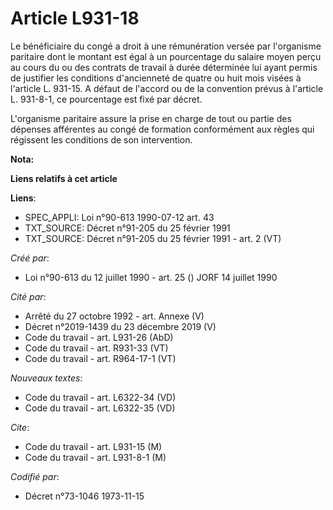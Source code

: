 # Article L931-18

Le bénéficiaire du congé a droit à une rémunération versée par l'organisme paritaire dont le montant est égal à un
pourcentage du salaire moyen perçu au cours du ou des contrats de travail à durée déterminée lui ayant permis de justifier
les conditions d'ancienneté de quatre ou huit mois visées à l'article L. 931-15. A défaut de l'accord ou de la convention
prévus à l'article L. 931-8-1, ce pourcentage est fixé par décret.

L'organisme paritaire assure la prise en charge de tout ou partie des dépenses afférentes au congé de formation conformément
aux règles qui régissent les conditions de son intervention.

**Nota:**



**Liens relatifs à cet article**

**Liens**:

  - SPEC_APPLI: Loi n°90-613 1990-07-12 art. 43
  - TXT_SOURCE: Décret n°91-205 du 25 février 1991
  - TXT_SOURCE: Décret n°91-205 du 25 février 1991 - art. 2 (VT)

_Créé par_:

  - Loi n°90-613 du 12 juillet 1990 - art. 25 () JORF 14 juillet 1990

_Cité par_:

  - Arrêté du 27 octobre 1992 - art. Annexe (V)
  - Décret n°2019-1439 du 23 décembre 2019 (V)
  - Code du travail - art. L931-26 (AbD)
  - Code du travail - art. R931-33 (VT)
  - Code du travail - art. R964-17-1 (VT)

_Nouveaux textes_:

  - Code du travail - art. L6322-34 (VD)
  - Code du travail - art. L6322-35 (VD)

_Cite_:

  - Code du travail - art. L931-15 (M)
  - Code du travail - art. L931-8-1 (M)

_Codifié par_:

  - Décret n°73-1046 1973-11-15
